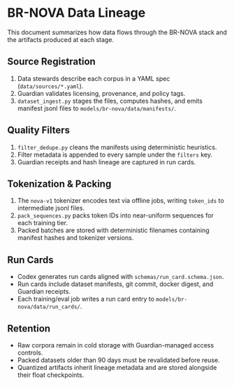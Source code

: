 # BR-NOVA Data Lineage

This document summarizes how data flows through the BR-NOVA stack and the
artifacts produced at each stage.

## Source Registration

1. Data stewards describe each corpus in a YAML spec (`data/sources/*.yaml`).
2. Guardian validates licensing, provenance, and policy tags.
3. `dataset_ingest.py` stages the files, computes hashes, and emits manifest
   jsonl files to `models/br-nova/data/manifests/`.

## Quality Filters

1. `filter_dedupe.py` cleans the manifests using deterministic heuristics.
2. Filter metadata is appended to every sample under the `filters` key.
3. Guardian receipts and hash lineage are captured in run cards.

## Tokenization & Packing

1. The `nova-v1` tokenizer encodes text via offline jobs, writing `token_ids` to
   intermediate jsonl files.
2. `pack_sequences.py` packs token IDs into near-uniform sequences for each
   training tier.
3. Packed batches are stored with deterministic filenames containing manifest
   hashes and tokenizer versions.

## Run Cards

- Codex generates run cards aligned with `schemas/run_card.schema.json`.
- Run cards include dataset manifests, git commit, docker digest, and Guardian
  receipts.
- Each training/eval job writes a run card entry to `models/br-nova/data/run_cards/`.

## Retention

- Raw corpora remain in cold storage with Guardian-managed access controls.
- Packed datasets older than 90 days must be revalidated before reuse.
- Quantized artifacts inherit lineage metadata and are stored alongside their
  float checkpoints.
